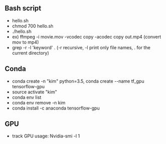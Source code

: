 ## Bash script

  * hello.sh
  * chmod 700 hello.sh
  * ./hello.sh
  * ex) ffmpeg -i movie.mov -vcodec copy -acodec copy out.mp4 (convert mov to mp4)
  * grep -r -l 'keyword' . (-r recursive, -l print only file names, . for the current directory)

## Conda

* conda create -n "kim" python=3.5, conda create --name tf_gpu tensorflow-gpu
* source activate "kim"
* conda env list
* conda env remove -n kim
* conda install -c anaconda tensorflow-gpu

## GPU

* track GPU usage: Nvidia-smi -l 1

